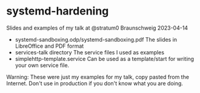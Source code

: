 # systemd-hardening
Slides and examples of my talk at @stratum0 Braunschweig 2023-04-14
* systemd-sandboxing.odp/systemd-sandboxing.pdf The slides in LibreOffice and PDF format
* services-talk directory The service files I used as examples
* simplehttp-template.service Can be used as a template/start for writing your own service file. 

Warning: These were just my examples for my talk, copy pasted from the Internet. Don't use in production if you don't know what you are doing.

